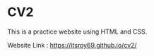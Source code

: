 # CV2

This is a practice website using HTML and CSS. 

Website Link : https://itsroy69.github.io/cv2/
